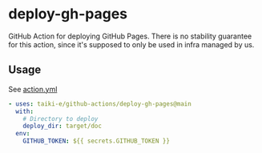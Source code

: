 # deploy-gh-pages

GitHub Action for deploying GitHub Pages.
There is no stability guarantee for this action, since it's supposed to only be
used in infra managed by us.

## Usage

See [action.yml](action.yml)

```yaml
- uses: taiki-e/github-actions/deploy-gh-pages@main
  with:
    # Directory to deploy
    deploy_dir: target/doc
  env:
    GITHUB_TOKEN: ${{ secrets.GITHUB_TOKEN }}
```
